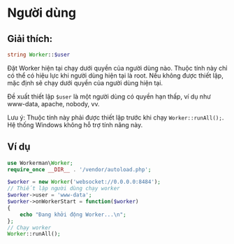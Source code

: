 # Người dùng

## Giải thích:
```php
string Worker::$user
```

Đặt Worker hiện tại chạy dưới quyền của người dùng nào. Thuộc tính này chỉ có thể có hiệu lực khi người dùng hiện tại là root. Nếu không được thiết lập, mặc định sẽ chạy dưới quyền của người dùng hiện tại.

Đề xuất thiết lập ```$user``` là một người dùng có quyền hạn thấp, ví dụ như www-data, apache, nobody, vv.

Lưu ý: Thuộc tính này phải được thiết lập trước khi chạy ```Worker::runAll();```. Hệ thống Windows không hỗ trợ tính năng này.

## Ví dụ

```php
use Workerman\Worker;
require_once __DIR__ . '/vendor/autoload.php';

$worker = new Worker('websocket://0.0.0.0:8484');
// Thiết lập người dùng chạy worker
$worker->user = 'www-data';
$worker->onWorkerStart = function($worker)
{
    echo "Đang khởi động Worker...\n";
};
// Chạy worker
Worker::runAll();
```
